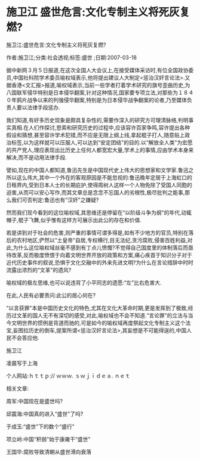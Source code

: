 # 施卫江  盛世危言:文化专制主义将死灰复燃?

施卫江:盛世危言:文化专制主义将死灰复燃?

作者:施卫江;分类:社会透视;标签:盛世 ;日期:2007-03-18

据中新网３月５日报道,在这次全国人大会议上,在接受媒体采访时,有位全国政协委员,中国社科院学术委员喻权域表示,他将提出建议人大制定<惩治汉奸言论法>.又据香港<文汇报>报道,喻权域表示,当前一些学者打着学术研究的旗号歪曲历史,为八国联军侵华特别是日本侵华翻案,针对这种情况,国家要专项立法,对那些为１８４０年鸦片战争以来的列强侵华翻案,特别是为日本侵华战争翻案的论者,乃至媒体负责人要以法律手段惩办.

我们知道,有好多历史现象是颇具复杂性的,需要作深入的研究方可理清脉络,判明事实真相.在人们作探讨,思索和研究历史的过程中,应该容许百家争鸣,容许提出各种假设和猜想,甚至容许学术犯错,而不应是无限上纲上线,拿起棍子打人,随意贴上政治标签,以为这样就可以压服人,可以达到“安定团结"的目的.以“解放全人类"为宏愿的共产党人,理应表现出比历史上任何人都宽宏大量,学术上的事情,应由学术本身来解决,而不是动用法律手段.

譬如,现在的中国人都知道,鲁迅先生是中国现代史上伟大的思想家和文学家.鲁迅之所以这么伟大,其中一个外在的客观原因是不能忽视的:鲁迅晚年定居于上海虹口的日租界内,受到日本人士的长期庇护,使得周树人这样一个人物免除了受国人同胞的迫害,从而可以安心写作,而其文章总是念念不忘国人的劣根性,极尽批判之能事,那么我们可否判定:鲁迅也有“汉奸"之嫌疑?

然而我们现今看到的这位喻权域,其思维还是停留在“以阶级斗争为纲"的年代,动辄帽子,棍子飞舞,似乎惟有这样方可展示出此公的存在和价值.

若是讲到对于社会的危害,则严重的事情可谓多得是,如有不少地方的官员,特别在落后的农村地区,俨然以“土皇帝"自居,专权横行,目无法纪,贪污腐败,侵害百姓利益,对此,为什么这位喻权域丝毫不感到有丁点儿愤慨?不觉得自己国度里的体制落后而亟待改革,反而极度愤恨于向着文明世界开放的政策和方案,痛心疾首于知识分子对于近代历史事件的叙说,恐惧于文化交融中的外来先进文明?为什么在言论措辞中时时流露出浓烈的“文革"的遗风?

喻权域的极左思维,也可以说违背了小平同志的遗愿:“左"比右危害大.

在此,人民有必要责问:此公的居心何在?

“以言获罪"本是中国历史文化的特色,尤其在文化大革命时期,更是发挥到了极致,经历过文革的国人无不有深切的感受,对此,喻权域也不会不知道.“言论罪"的立法与当今文明世界的惯例是背道而驰的,可是如今的喻权域再度祭起文化专制主义这个法宝,妄图拉历史的倒车,提案所谓<惩治汉奸言论法>,其妄想是不可能得逞的,中国人民不会答应他.

施卫江

凌晨写于上海

个人网站:ｈｔｔｐ:// ｗｗｗ. ｓｗｊｉｄｅａ. ｎｅｔ



相关文章:

周军:中国现在是盛世吗?

邱震海:中国真的进入“盛世"了吗?

于成玉:“盛世"下的数个“盛行"

项立岭:中国“积弱"始于康雍干“盛世"

王国华:腐败导致清朝从盛世滑向衰落